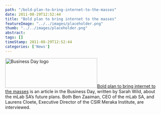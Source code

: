 ```yaml
---
path: "/bold-plan-to-bring-internet-to-the-masses" 
date: 2011-08-29T12:52:44 
title: "Bold plan to bring internet to the masses" 
featureImage: "../../images/placeholder.png" 
thumb: "../../images/placeholder.png" 
abstract:  
tags: [] 
timeStamp: 2011-08-29T12:52:44 
categories: ['News'] 
---
```


<p><a href="http://www.businessday.co.za/articles/Content.aspx?id=151243"><img class="alignright size-full wp-image-436" src="http://mlab/wp-content/uploads/2011/08/bd_logo.png" alt="Business Day logo" width="296" height="96" /></a><a href="http://www.businessday.co.za/articles/Content.aspx?id=151243">Bold plan to bring internet to the masses</a> is an article in the Business Day, written by Sarah Wild, about the mLab SA&#8217;s future plans. Both Ben Zaaiman, CEO of the mLab SA, and Laurens Cloete, Executive Director of the CSIR Meraka Institute, are interviewed.</p>
